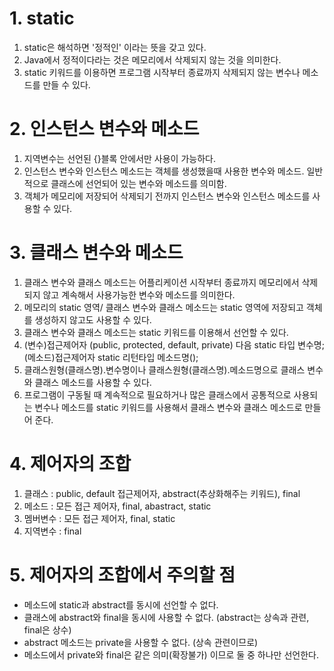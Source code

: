 # 1. static
1. static은 해석하면 '정적인' 이라는 뜻을 갖고 있다.
2. Java에서 정적이다라는 것은 메모리에서 삭제되지 않는 것을 의미한다.
3. static 키워드를 이용하면 프로그램 시작부터 종료까지 삭제되지 않는 변수나 메소드를 만들 수 있다.

# 2. 인스턴스 변수와 메소드
1. 지역변수는 선언된 {}블록 안에서만 사용이 가능하다.
2. 인스턴스 변수와 인스턴스 메소드는 객체를 생성했을때 사용한 변수와 메소드. 일반적으로 클래스에 선언되어 있는 변수와 메소드를 의미함.
3. 객체가 메모리에 저장되어 삭제되기 전까지 인스턴스 변수와 인스턴스 메소드를 사용할 수 있다.

# 3. 클래스 변수와 메소드
1. 클래스 변수와 클래스 메소드는 어플리케이션 시작부터 종료까지 메모리에서 삭제되지 않고 계속해서 사용가능한 변수와 메소드를 의미한다.
2. 메모리의 static 영역/ 클래스 변수와 클래스 메소드는 static 영역에 저장되고 객체를 생성하지 않고도 사용할 수 있다.
3. 클래스 변수와 클래스 메소드는 static 키워드를 이용해서 선언할 수 있다.
4. (변수)접근제어자 (public, protected, default, private) 다음 static 타입 변수명;
   (메소드)접근제어자 static 리턴타입 메소드명();
5. 클래스원형(클래스명).변수명이나 클래스원형(클래스명).메소드명으로 클래스 변수와 클래스 메소드를 사용할 수 있다.
6. 프로그램이 구동될 때 계속적으로 필요하거나 많은 클래스에서 공통적으로 사용되는 변수나 메소드를 static 키워드를 사용해서 클래스 변수와 클래스 메소드로 만들어 준다.

# 4. 제어자의 조합
1. 클래스 : public, default 접근제어자, abstract(추상화해주는 키워드), final
2. 메소드 : 모든 접근 제어자, final, abastract, static
3. 멤버변수 : 모든 접근 제어자, final, static
4. 지역변수 : final

# 5. 제어자의 조합에서 주의할 점
- 메소드에 static과 abstract를 동시에 선언할 수 없다.
- 클래스에 abstract와 final을 동시에 사용할 수 없다. (abstract는 상속과 관련, final은 상수)
- abstract 메소드는 private을 사용할 수 없다. (상속 관련이므로)
- 메소드에서 private와 final은 같은 의미(확장불가) 이므로 둘 중 하나만 선언한다.

